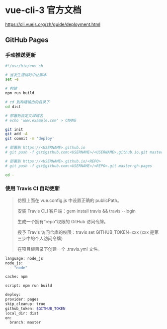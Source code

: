 
# vue-cli-3 官方文档

https://cli.vuejs.org/zh/guide/deployment.html

## GitHub Pages

### 手动推送更新

```sh
#!/usr/bin/env sh

# 当发生错误时中止脚本
set -e

# 构建
npm run build

# cd 到构建输出的目录下
cd dist

# 部署到自定义域域名
# echo 'www.example.com' > CNAME

git init
git add -A
git commit -m 'deploy'

# 部署到 https://<USERNAME>.github.io
# git push -f git@github.com:<USERNAME>/<USERNAME>.github.io.git master

# 部署到 https://<USERNAME>.github.io/<REPO>
# git push -f git@github.com:<USERNAME>/<REPO>.git master:gh-pages

cd -
```

### 使用 Travis CI 自动更新

>仿照上面在 vue.config.js 中设置正确的 publicPath。
>
>安装 Travis CLI 客户端：gem install travis && travis --login
>
>生成一个拥有“repo”权限的 GitHub 访问令牌。
>
>授予 Travis 访问仓库的权限：travis set GITHUB_TOKEN=xxx (xxx 是第三步中的个人访问令牌)
>
>在项目根目录下创建一个 .travis.yml 文件。

```sh
language: node_js
node_js:
  - "node"

cache: npm

script: npm run build

deploy:
provider: pages
skip_cleanup: true
github_token: $GITHUB_TOKEN
local_dir: dist
on:
  branch: master
```
